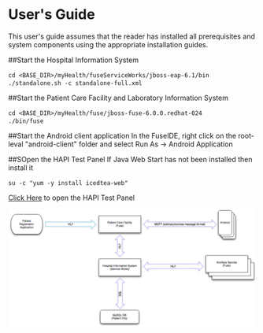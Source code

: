 User's Guide
========

This user's guide assumes that the reader has installed all prerequisites and system components using the appropriate installation guides.


##Start the Hospital Information System
```
cd <BASE_DIR>/myHealth/fuseServiceWorks/jboss-eap-6.1/bin
./standalone.sh -c standalone-full.xml
```



##Start the Patient Care Facility and Laboratory Information System
```
cd <BASE_DIR>/myHealth/fuse/jboss-fuse-6.0.0.redhat-024
./bin/fuse
```


##Start the Android client application
In the FuseIDE, right click on the root-leval "android-client" folder and select Run As -> Android Application


##SOpen the HAPI Test Panel
If Java Web Start has not been installed then install it
```
su -c "yum -y install icedtea-web"
```

[Click Here](http://hl7api.sourceforge.net/hapi-testpanel/jnlp/launch.jnlp) to open the HAPI Test Panel





![Overview Image](./overview.png "Reference Architecture Overview")
